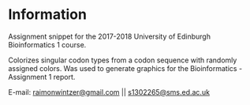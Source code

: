 # Information #

Assignment snippet for the 2017-2018 University of Edinburgh Bioinformatics 1 course.

Colorizes singular codon types from a codon sequence with randomly assigned colors. Was used to generate graphics for the Bioinformatics - Assignment 1 report.

E-mail: raimonwintzer@gmail.com || s1302265@sms.ed.ac.uk
